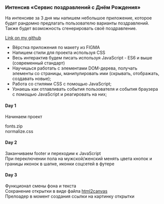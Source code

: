 ### Интенсив «Сервис поздравлений с Днём Рождения» ###
На интенсиве за 3 дня мы напишем небольшое приложение, которое будет рандомно предлагать пользователю варианты поздравлений.\
Также будет возможность сгенерировать своё поздравление.

[Link on my github](https://soullesssoldier.github.io/meschool-js_greeting-cards-service/)

- Вёрстка приложения по макету из FIGMA
- Напишем стили для проекта используя CSS
- Весь интерактив будем писать используя JavaScript  - ES6 и выше (современный стандарт)
- Научишься работать с элементами DOM-дерева, получать элементы со страницы, манипулировать ими (скрывать, отображать, создавать новые);
-  Работа со стилями CSS с помощью JavaScript;
-  Узнаешь как отлавливать события пользователя и события браузера с помощью JavaScript и реагировать на них;

#### Day 1 ####
Начинаем проект

fonts.zip\
normalize.css

#### Day 2 ####
Заканчиваем footer и переходим к JavaScript\
При переключении пола на мужской/женский менять цвета кнопок и границы иконок в шапке, иконки соцсетей в футере

#### Day 3 ####
Функционал смены фона и текста\
Сохранение открытки в виде файла [html2canvas](https://html2canvas.hertzen.com/)\
Прелоадер в момент создания ссылки на картинку открытки


